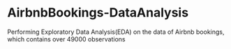 # AirbnbBookings-DataAnalysis
Performing Exploratory Data Analysis(EDA) on the data of Airbnb bookings, which contains over 49000 observations
